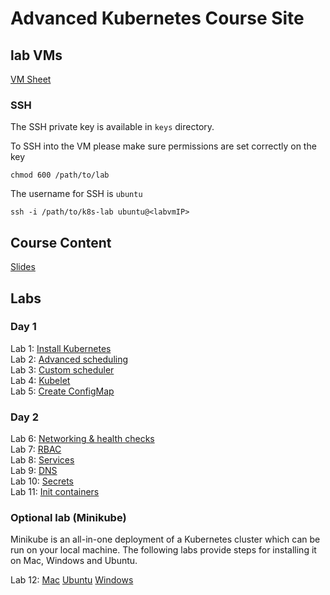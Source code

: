 # Advanced Kubernetes Course Site

## lab VMs
[VM Sheet](lab_ip/)
### SSH 
The SSH private key is available in `keys` directory. 

To SSH into the VM please make sure permissions are set correctly on the key

```
chmod 600 /path/to/lab
```

The username for SSH is `ubuntu`

```
ssh -i /path/to/k8s-lab ubuntu@<labvmIP>

```

## Course Content
[Slides](https://bit.ly/adv-k8s-content)  

## Labs

### Day 1
Lab 1: [Install Kubernetes](labs/01-install-k8s/)  
Lab 2: [Advanced scheduling](labs/02-affinity/)  
Lab 3: [Custom scheduler](labs/03-scheduler/)  
Lab 4: [Kubelet](labs/04-kubelet/)  
Lab 5: [Create ConfigMap](labs/05-configmap/)  

### Day 2
Lab 6: [Networking & health checks](labs/06-networking/)  
Lab 7: [RBAC](labs/07-rbac/)  
Lab 8: [Services](labs/08-services/)  
Lab 9: [DNS](labs/09-dns/)  
Lab 10: [Secrets](labs/10-secrets/)  
Lab 11: [Init containers](labs/11-init/)  

### Optional lab (Minikube)
Minikube is an all-in-one deployment of a Kubernetes cluster which can be run on your local machine.  The following labs provide steps for installing it on Mac, Windows and Ubuntu. 

Lab 12: [Mac](labs/12-mini-mac/)
[Ubuntu](labs/12-mini-ubuntu/)
[Windows](labs/12-mini-win/)
